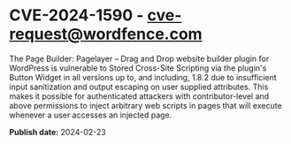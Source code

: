# CVE-2024-1590 - cve-request@wordfence.com

The Page Builder: Pagelayer – Drag and Drop website builder plugin for WordPress is vulnerable to Stored Cross-Site Scripting via the plugin's Button Widget in all versions up to, and including, 1.8.2 due to insufficient input sanitization and output escaping on user supplied attributes. This makes it possible for authenticated attackers with contributor-level and above permissions to inject arbitrary web scripts in pages that will execute whenever a user accesses an injected page.

**Publish date:** 2024-02-23
